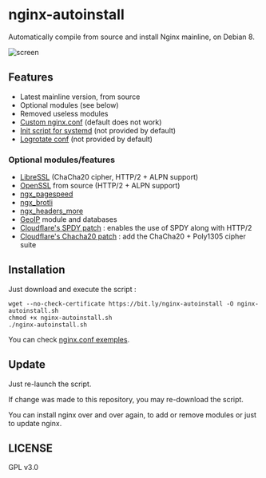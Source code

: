 # nginx-autoinstall
Automatically compile from source and install Nginx mainline, on Debian 8.

![screen](https://lut.im/0bANC53xTu/DIob0ZeX2wG2vdAW.png)
## Features
- Latest mainline version, from source
- Optional modules (see below)
- Removed useless modules
- [Custom nginx.conf](https://github.com/Angristan/nginx-autoinstall/blob/master/conf/nginx.conf) (default does not work)
- [Init script for systemd](https://github.com/Angristan/nginx-autoinstall/blob/master/conf/nginx.service) (not provided by default)
- [Logrotate conf](https://github.com/Angristan/nginx-autoinstall/blob/master/conf/nginx-logrotate) (not provided by default)

### Optional modules/features
- [LibreSSL](http://www.libressl.org/) (ChaCha20 cipher, HTTP/2 + ALPN support)
- [OpenSSL](https://www.openssl.org/) from source (HTTP/2 + ALPN support)
- [ngx_pagespeed](https://github.com/pagespeed/ngx_pagespeed)
- [ngx_brotli](https://github.com/google/ngx_brotli)
- [ngx_headers_more](https://github.com/openresty/headers-more-nginx-module)
- [GeoIP](http://dev.maxmind.com/geoip/geoip2/geolite2/) module and databases
- [Cloudflare's SPDY patch](https://github.com/felixbuenemann/sslconfig/blob/b8ebac6a337e8e4e373dfee76e7dfac3cc6c56e6/patches/nginx_1_9_15_http2_spdy.patch) : enables the use of SPDY along with HTTP/2
- [Cloudflare's Chacha20 patch](https://github.com/cloudflare/sslconfig/blob/master/patches/openssl__chacha20_poly1305_draft_and_rfc_ossl102g.patch) : add the ChaCha20 + Poly1305 cipher suite

## Installation

Just download and execute the script :
```
wget --no-check-certificate https://bit.ly/nginx-autoinstall -O nginx-autoinstall.sh
chmod +x nginx-autoinstall.sh
./nginx-autoinstall.sh
```

You can check [nginx.conf exemples](https://github.com/Angristan/nginx-autoinstall/tree/master/conf).

## Update

Just re-launch the script.

If change was made to this repository, you may re-download the script.

You can install nginx over and over again, to add or remove modules or just to update nginx.

## LICENSE

GPL v3.0
